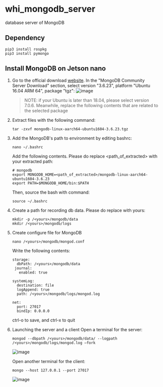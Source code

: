 # whi_mongodb_server
database server of MongoDB

## Dependency
```
pip3 install rospkg
pip3 install pymongo
```

## Install MongoDB on Jetson nano
1. Go to the official download [website](https://www.mongodb.com/try/download/community). In the "MongoDB Community Server Download" section, select version "3.6.23", platform "Ubuntu 16.04 ARM 64", package "tgz":
   ![image](https://github.com/xinjuezou-whi/whi_mongodb_server/assets/72239958/61a6f480-47d4-4040-85fb-ccaef7c6c8b3)

   > NOTE: if your Ubuntu is later than 18.04, please select version 7.0.6. Meanwhile, replace the following contents that are related to the selected package

3. Extract files with the following command:

   ```
   tar -zxvf mongodb-linux-aarch64-ubuntu1604-3.6.23.tgz
   ```

4. Add the MongoDB's path to environment by editing bashrc:
   
   ```
   nano ~/.bashrc
   ```

   Add the following contents. Please do replace <path_of_extracted> with your extracted path:
   ```
   # mongodb
   export MONGODB_HOME=<path_of_extracted>/mongodb-linux-aarch64-ubuntu1604-3.6.23
   export PATH=$MONGODB_HOME/bin:$PATH
   ```

   Then, source the bash with command:
   ```
   source ~/.bashrc
   ```

5. Create a path for recording db data. Please do replace <yours> with yours:

   ```
   mkdir -p /<yours>/mongodb/data
   mkdir /<yours>/mongodb/logs
   ```
      
6. Create configure file for MongoDB
   ```
   nano /<yours>/mongodb/mongod.conf
   ```

   Write the following contents:
   ```
   storage:
     dbPath: /<yours>/mongodb/data
    journal:
      enabled: true

   systemLog:
     destination: file
     logAppend: true
     path: /<yours>/mongodb/logs/mongod.log

   net:
     port: 27017
     bindIp: 0.0.0.0
   ```

   ctrl-o to save, and ctrl-x to quit
   
7. Launching the server and a client
   Open a terminal for the server:
   ```
   mongod --dbpath /<yours>/mongodb/data/ --logpath /<yours>/mongodb/logs/mongod.log –fork
   ```
   ![image](https://github.com/xinjuezou-whi/whi_mongodb_server/assets/72239958/8f365193-c714-428a-b245-b1110da52a24)


   Open another terminal for the client:
   ```
   mongo --host 127.0.0.1 --port 27017
   ```
   ![image](https://github.com/xinjuezou-whi/whi_mongodb_server/assets/72239958/4ae1d5df-cd56-4376-88dc-acde75bdf2b3)
